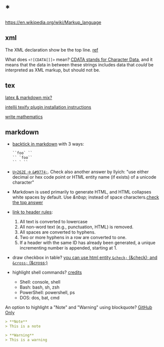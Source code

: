 # *

https://en.wikipedia.org/wiki/Markup_language

## xml

The XML declaration show be the top line. [ref](https://stackoverflow.com/questions/19889132/error-the-processing-instruction-target-matching-xxmmll-is-not-allowed)

What does `<![CDATA[]]>` mean? [CDATA stands for Character Data](https://stackoverflow.com/a/2784200/11844003), and it means that the data in between these strings includes data that _could_ be interpreted as XML markup, but should not be.

## tex

[latex & markdown mix?](https://stackoverflow.com/questions/2188884/how-can-i-mix-latex-in-with-markdown)

[intellij texify plugin installation instructions](https://github.com/Hannah-Sten/TeXiFy-IDEA#installation-instructions)

[write mathematics](https://en.wikibooks.org/wiki/LaTeX/Mathematics)

## markdown

- [backtick in markdown](https://meta.stackexchange.com/questions/82718/how-do-i-escape-a-backtick-within-in-line-code-in-markdown) with 3 ways:

  ```txt
  ``foo` ``
  `` `foo``
  `` ` ``
  ```

- [`U+262E` -> `&#9774;`](https://stackoverflow.com/questions/34538879/unicode-in-github-markdown/36616878). Check also another answer by llyich: "use either decimal or hex code point or HTML entity name (if exists) of a unicode character"

- Markdown is used primarily to generate HTML, and HTML collapses white spaces by default. Use _\&nbsp;_ instead of space characters.[check the top answer](https://stackoverflow.com/questions/15721373/how-do-i-ensure-that-whitespace-is-preserved-in-markdown)

- [link to header rules](https://stackoverflow.com/a/51226139/11844003):
  1. All text is converted to lowercase
  2. All non-word text (e.g., punctuation, HTML) is removed.
  3. All spaces are converted to hyphens.
  4. Two or more hyphens in a row are converted to one.
  5. If a header with the same ID has already been generated, a unique incrementing number is appended, starting at 1.

- draw checkbox in table? [you can use html entity `&check;` \(\&check\); and `&cross;` \(\&cross;\)](https://stackoverflow.com/a/60687493/11844003)

- highlight shell commands? [credits](https://stackoverflow.com/a/52586193)
  - Shell: console, shell
  - Bash: bash, sh, zsh
  - PowerShell: powershell, ps
  - DOS: dos, bat, cmd

An option to highlight a "Note" and "Warning" using blockquote? [GitHub Only](https://github.com/community/community/discussions/16925)

```markdown
> **Note**
> This is a note

> **Warning**
> This is a warning
```
